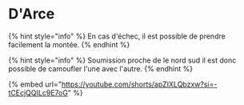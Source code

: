 # D'Arce

{% hint style="info" %}
En cas d'échec, il est possible de prendre facilement la montée.
{% endhint %}

{% hint style="info" %}
Soumission proche de le nord sud il est donc possible de camoufler l'une avec l'autre.
{% endhint %}

{% embed url="https://youtube.com/shorts/apZIXLQbzxw?si=-tCEcjQQILc9E7oG" %}
